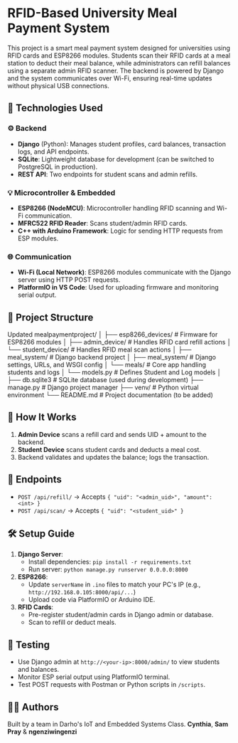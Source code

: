 # RFID-Based University Meal Payment System

This project is a smart meal payment system designed for universities using RFID cards and ESP8266 modules. Students scan their RFID cards at a meal station to deduct their meal balance, while administrators can refill balances using a separate admin RFID scanner. The backend is powered by Django and the system communicates over Wi-Fi, ensuring real-time updates without physical USB connections.

## 🔧 Technologies Used

### ⚙️ Backend
- **Django** (Python): Manages student profiles, card balances, transaction logs, and API endpoints.
- **SQLite**: Lightweight database for development (can be switched to PostgreSQL in production).
- **REST API**: Two endpoints for student scans and admin refills.

### 💡 Microcontroller & Embedded
- **ESP8266 (NodeMCU)**: Microcontroller handling RFID scanning and Wi-Fi communication.
- **MFRC522 RFID Reader**: Scans student/admin RFID cards.
- **C++ with Arduino Framework**: Logic for sending HTTP requests from ESP modules.

### 🌐 Communication
- **Wi-Fi (Local Network)**: ESP8266 modules communicate with the Django server using HTTP POST requests.
- **PlatformIO in VS Code**: Used for uploading firmware and monitoring serial output.

## 📁 Project Structure

Updated mealpaymentproject/
│
├── esp8266_devices/             # Firmware for ESP8266 modules
│   ├── admin_device/           # Handles RFID card refill actions
│   └── student_device/         # Handles RFID meal scan actions
│
├── meal_system/                # Django backend project
│   ├── meal_system/            # Django settings, URLs, and WSGI config
│   └── meals/                  # Core app handling students and logs
│       └── models.py           # Defines Student and Log models
│
├── db.sqlite3                  # SQLite database (used during development)
├── manage.py                   # Django project manager
├── venv/                       # Python virtual environment
└── README.md                   # Project documentation (to be added)


## 🚀 How It Works

1. **Admin Device** scans a refill card and sends UID + amount to the backend.
2. **Student Device** scans student cards and deducts a meal cost.
3. Backend validates and updates the balance; logs the transaction.

## 📲 Endpoints

- `POST /api/refill/` → Accepts `{ "uid": "<admin_uid>", "amount": <int> }`
- `POST /api/scan/` → Accepts `{ "uid": "<student_uid>" }`

## 🛠 Setup Guide

1. **Django Server**:
   - Install dependencies: `pip install -r requirements.txt`
   - Run server: `python manage.py runserver 0.0.0.0:8000`
2. **ESP8266**:
   - Update `serverName` in `.ino` files to match your PC's IP (e.g., `http://192.168.0.105:8000/api/...`)
   - Upload code via PlatformIO or Arduino IDE.
3. **RFID Cards**:
   - Pre-register student/admin cards in Django admin or database.
   - Scan to refill or deduct meals.

## 🧪 Testing

- Use Django admin at `http://<your-ip>:8000/admin/` to view students and balances.
- Monitor ESP serial output using PlatformIO terminal.
- Test POST requests with Postman or Python scripts in `/scripts`.

## 🧑‍💻 Authors

Built by a team in Darho's IoT and Embedded Systems Class.
**Cynthia**,
**Sam Pray** &
**ngenziwingenzi**

